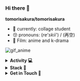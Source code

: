### Hi there 🌹


**tomorisakura/tomorisakura**

- 🏫  currently: collage student
- 😚  pronouns: (𝘳𝘦'𝘴𝘬𝘪𝘪') / (再空)
- 🍿   Film: anime and k-drama

![gif_anime](https://media.tenor.com/images/7db4eaa3e47272c8e58ee018fc390b7d/tenor.gif)

<details>
<summary><b>Activity 💻</b></summary>
<br>

![Top Langs](https://github-readme-stats.vercel.app/api/top-langs/?username=tomorisakura&show_icons=true&theme=radical)

</details>

<details>
<summary><b>Stack 💎</b></summary>
<br>

![Kotlin](https://img.shields.io/badge/-Kotlin-181717?style=flat-circle&logo=kotlin)
![JavaScript](https://img.shields.io/badge/-JavaScript-black?style=flat-circle&logo=javascript)
![Nodejs](https://img.shields.io/badge/-Nodejs-black?style=flat-circle&logo=Node.js)
![Android](https://img.shields.io/badge/-Android-black?style=flat-circle&logo=Android)

</details>

<details>
<summary><b>Get in Touch 🧙</b></summary>
<br>

[![Dribble Badge](https://img.shields.io/badge/-Dribbble-black?style=flat-circle&logo=Dribbble&logoColor=white&link=https://dribbble.com/grevimsx)](https://dribbble.com/grevimsx)
[![Twitter Badge](https://img.shields.io/badge/-Twitter-black?style=flat-circle&logo=Twitter&logoColor=white&link=https://twitter.com/reskiaryanto)](https://twitter.com/reskiaryanto)
[![DeviantArt Badge](https://img.shields.io/badge/-Deviantart-black?style=flat-circle&logo=Deviantart&logoColor=white&link=https://www.deviantart.com/hakureix)](https://www.deviantart.com/hakureix)

</details>
